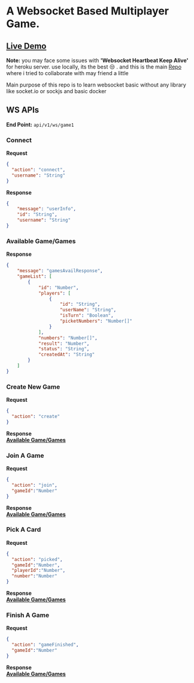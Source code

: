 # A Websocket Based Multiplayer Game.

## [Live Demo](https://l0053r-451f.github.io/GuessNumberGame/game2.html)

**Note:** you may face some issues with **'Websocket Heartbeat Keep Alive'** for heroku server. use locally, its the best :unamused: . and this is the main [Repo](https://l0053r-451f.github.io/GuessNumberGame) where i tried to collaborate with may friend a little 

Main purpose of this repo is to learn websocket basic without any library like socket.io or sockjs and basic docker

## WS APIs
**End Point:** `api/v1/ws/game1`
### Connect
**Request**
```json
{
  "action": "connect",
  "username": "String"
}
```
**Response**
```json
{
    "message": "userInfo",
    "id": "String",
    "username": "String"
}
```

### Available Game/Games
**Response**
```json
{
    "message": "gamesAvailResponse",
    "gameList": [
        {
            "id": "Number",
            "players": [
                {
                    "id": "String",
                    "userName": "String",
                    "isTurn": "Boolean",
                    "picketNumbers": "Number[]"
                }
            ],
            "numbers": "Number[]",
            "result": "Number",
            "status": "String",
            "createdAt": "String"
        }
    ]
}
```
### Create New Game
**Request**
```json
{
  "action": "create"
}
```
**Response**
<br/>
**[Available Game/Games](#available-gamegames)**
### Join A Game
**Request**
```json
{
  "action": "join",
  "gameId":"Number"
}
```
**Response**
<br/>
**[Available Game/Games](#available-gamegames)**
### Pick A Card
**Request**
```json
{
  "action": "picked",
  "gameId":"Number",
  "playerId":"Number",
  "number":"Number"
}
```
**Response**
<br/>
**[Available Game/Games](#available-gamegames)**
### Finish A Game
**Request**
```json
{
  "action": "gameFinished",
  "gameId":"Number"
}
```
**Response**
<br/>
**[Available Game/Games](#available-gamegames)**
